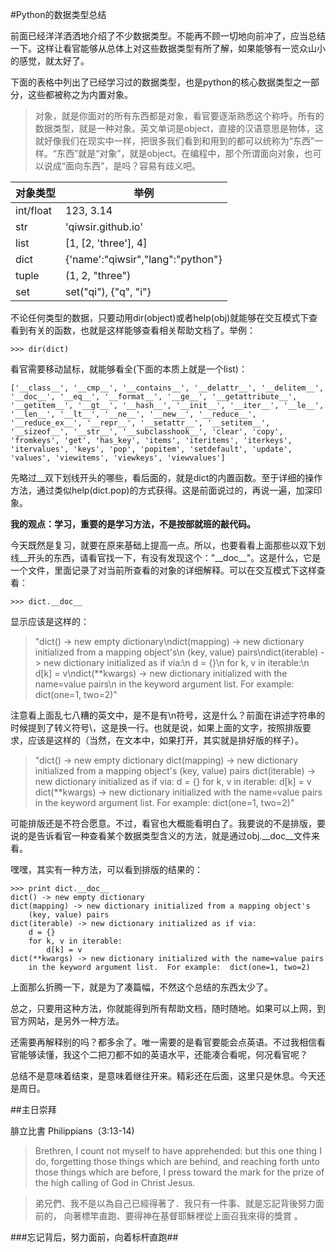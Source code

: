 #Python的数据类型总结

前面已经洋洋洒洒地介绍了不少数据类型。不能再不顾一切地向前冲了，应当总结一下。这样让看官能够从总体上对这些数据类型有所了解，如果能够有一览众山小的感觉，就太好了。

下面的表格中列出了已经学习过的数据类型，也是python的核心数据类型之一部分，这些都被称之为内置对象。

>对象，就是你面对的所有东西都是对象，看官要逐渐熟悉这个称呼。所有的数据类型，就是一种对象。英文单词是object，直接的汉语意思是物体，这就好像我们在现实中一样，把很多我们看到和用到的都可以统称为“东西”一样。“东西”就是“对象”，就是object。在编程中，那个所谓面向对象，也可以说成“面向东西”，是吗？容易有歧义吧。

| 对象类型 | 举例 |
|----------|------|
| int/float | 123, 3.14 |
| str | 'qiwsir.github.io'|
| list | [1, [2, 'three'], 4] |
| dict | {'name':"qiwsir","lang":"python"} |
| tuple | (1, 2, "three") |
| set | set("qi"), {"q", "i"}|

不论任何类型的数据，只要动用dir(object)或者help(obj)就能够在交互模式下查看到有关的函数，也就是这样能够查看相关帮助文档了。举例：

    >>> dir(dict)

看官需要移动鼠标，就能够看全(下面的本质上就是一个list)：

    ['__class__', '__cmp__', '__contains__', '__delattr__', '__delitem__', '__doc__', '__eq__', '__format__', '__ge__', '__getattribute__', '__getitem__', '__gt__', '__hash__', '__init__', '__iter__', '__le__', '__len__', '__lt__', '__ne__', '__new__', '__reduce__', '__reduce_ex__', '__repr__', '__setattr__', '__setitem__', '__sizeof__', '__str__', '__subclasshook__', 'clear', 'copy', 'fromkeys', 'get', 'has_key', 'items', 'iteritems', 'iterkeys', 'itervalues', 'keys', 'pop', 'popitem', 'setdefault', 'update', 'values', 'viewitems', 'viewkeys', 'viewvalues']

先略过__双下划线开头的哪些，看后面的，就是dict的内置函数。至于详细的操作方法，通过类似help(dict.pop)的方式获得。这是前面说过的，再说一遍，加深印象。

**我的观点：学习，重要的是学习方法，不是按部就班的敲代码。**

今天既然是复习，就要在原来基础上提高一点。所以，也要看看上面那些以双下划线__开头的东西，请看官找一下，有没有发现这个："\_\_doc\_\_"。这是什么，它是一个文件，里面记录了对当前所查看的对象的详细解释。可以在交互模式下这样查看：

    >>> dict.__doc__

显示应该是这样的：

>"dict() -> new empty dictionary\ndict(mapping) -> new dictionary initialized from a mapping object's\n    (key, value) pairs\ndict(iterable) -> new dictionary initialized as if via:\n    d = {}\n    for k, v in iterable:\n        d[k] = v\ndict(**kwargs) -> new dictionary initialized with the name=value pairs\n    in the keyword argument list.  For example:  dict(one=1, two=2)"

注意看上面乱七八糟的英文中，是不是有\n符号，这是什么？前面在讲述字符串的时候提到了转义符号\，这是换一行。也就是说，如果上面的文字，按照排版要求，应该是这样的（当然，在文本中，如果打开，其实就是排好版的样子）。

>"dict() -> new empty dictionary
>dict(mapping) -> new dictionary initialized from a mapping object's
>    (key, value) pairs
>dict(iterable) -> new dictionary initialized as if via:
>    d = {}
>    for k, v in iterable:
>        d[k] = v
>    dict(**kwargs) -> new dictionary initialized with the name=value pairs
>    in the keyword argument list.  For example:  dict(one=1, two=2)"

可能排版还是不符合愿意。不过，看官也大概能看明白了。我要说的不是排版，要说的是告诉看官一种查看某个数据类型含义的方法，就是通过obj.\_\_doc\_\_文件来看。

嘿嘿，其实有一种方法，可以看到排版的结果的：

    >>> print dict.__doc__
    dict() -> new empty dictionary
    dict(mapping) -> new dictionary initialized from a mapping object's
        (key, value) pairs
    dict(iterable) -> new dictionary initialized as if via:
        d = {}
        for k, v in iterable:
            d[k] = v
    dict(**kwargs) -> new dictionary initialized with the name=value pairs
        in the keyword argument list.  For example:  dict(one=1, two=2)

上面那么折腾一下，就是为了凑篇幅，不然这个总结的东西太少了。

总之，只要用这种方法，你就能得到所有帮助文档，随时随地。如果可以上网，到官方网站，是另外一种方法。

还需要再解释别的吗？都多余了。唯一需要的是看官要能会点英语。不过我相信看官能够读懂，我这个二把刀都不如的英语水平，还能凑合看呢，何况看官呢？

总结不是意味着结束，是意味着继往开来。精彩还在后面，这里只是休息。今天还是周日。

##主日崇拜

腓立比書 Philippians（3:13-14)

>Brethren, I count not myself to have apprehended: but this one thing I do, forgetting those things which are behind, and reaching forth unto those things which are before,
>I press toward the mark for the prize of the high calling of God in Christ Jesus.

>弟兄們、我不是以為自己已經得著了．我只有一件事、就是忘記背後努力面前的，
>向著標竿直跑、要得神在基督耶穌裡從上面召我來得的獎賞 。

###忘记背后，努力面前，向着标杆直跑##
